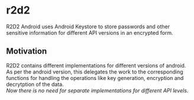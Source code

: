 # r2d2

R2D2 Android uses Android Keystore to store passwords and other sensitive information for different API versions in an encrypted form.  

## Motivation

R2D2 contains different implementations for different versions of android. As per the android version, this delegates the work to the corresponding functions for handling the operations like key generation, encryption and decrytption of the data.  
*Now there is no need for separate implementations for different API levels.*

##
